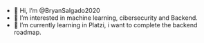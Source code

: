 - 👋 Hi, I’m @BryanSalgado2020
- 👀 I’m interested in machine learning, cibersecurity and Backend.
- 🌱 I’m currently learning in Platzi, i want to complete the backend roadmap.

<!---
BryanSalgado2020/BryanSalgado2020 is a ✨ special ✨ repository because its `README.md` (this file) appears on your GitHub profile.
You can click the Preview link to take a look at your changes.
--->
